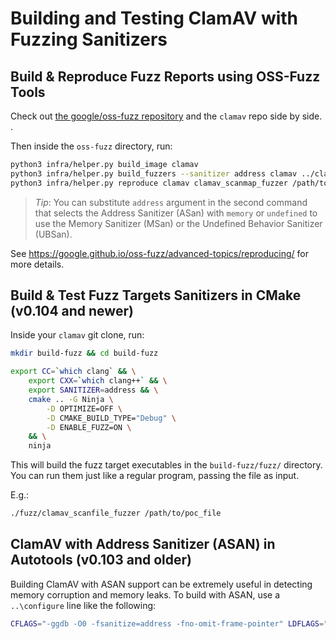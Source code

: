 # Building and Testing ClamAV with Fuzzing Sanitizers


## Build & Reproduce Fuzz Reports using OSS-Fuzz Tools

Check out [the google/oss-fuzz repository](https://github.com/google/oss-fuzz.git) and the `clamav` repo side by side. .

Then inside the `oss-fuzz` directory, run:

```bash
python3 infra/helper.py build_image clamav
python3 infra/helper.py build_fuzzers --sanitizer address clamav ../clamav
python3 infra/helper.py reproduce clamav clamav_scanmap_fuzzer /path/to/poc_file
```

> _Tip_: You can substitute `address` argument in the second command that selects the Address Sanitizer (ASan) with `memory` or `undefined` to use the Memory Sanitizer (MSan) or the Undefined Behavior Sanitizer (UBSan).

See <https://google.github.io/oss-fuzz/advanced-topics/reproducing/> for more details.

## Build & Test Fuzz Targets Sanitizers in CMake (v0.104 and newer)

Inside your `clamav` git clone, run:

```bash
mkdir build-fuzz && cd build-fuzz

export CC=`which clang` && \
    export CXX=`which clang++` && \
    export SANITIZER=address && \
    cmake .. -G Ninja \
        -D OPTIMIZE=OFF \
        -D CMAKE_BUILD_TYPE="Debug" \
        -D ENABLE_FUZZ=ON \
    && \
    ninja
```

This will build the fuzz target executables in the `build-fuzz/fuzz/` directory. You can run them just like a regular program, passing the file as input.

E.g.:
```bash
./fuzz/clamav_scanfile_fuzzer /path/to/poc_file
```

## ClamAV with Address Sanitizer (ASAN) in Autotools (v0.103 and older)

Building ClamAV with ASAN support can be extremely useful in detecting memory corruption and memory leaks. To build with ASAN, use a `..\configure` line like the following:

```bash
CFLAGS="-ggdb -O0 -fsanitize=address -fno-omit-frame-pointer" LDFLAGS="-fsanitize=address" CXXFLAGS="-ggdb -O0 -fsanitize=address -fno-omit-frame-pointer" OBJCFLAGS="-ggdb -O0 -fsanitize=address -fno-omit-frame-pointer" ../configure --prefix=`pwd`/../installed --enable-debug --enable-libjson --with-systemdsystemunitdir=no --enable-experimental --enable-clamdtop --enable-libjson --enable-xml --enable-pcre --disable-llvm
```
